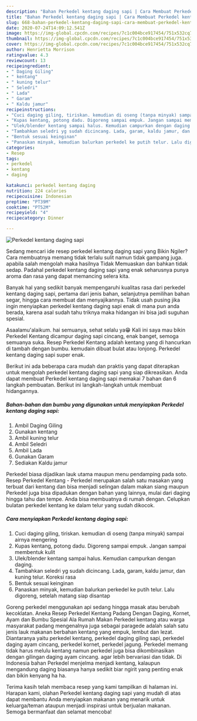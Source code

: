 ```yaml
---
description: "Bahan Perkedel kentang daging sapi | Cara Membuat Perkedel kentang daging sapi Yang Menggugah Selera"
title: "Bahan Perkedel kentang daging sapi | Cara Membuat Perkedel kentang daging sapi Yang Menggugah Selera"
slug: 668-bahan-perkedel-kentang-daging-sapi-cara-membuat-perkedel-kentang-daging-sapi-yang-menggugah-selera
date: 2020-07-24T14:09:12.541Z
image: https://img-global.cpcdn.com/recipes/7c1c004bce917454/751x532cq70/perkedel-kentang-daging-sapi-foto-resep-utama.jpg
thumbnail: https://img-global.cpcdn.com/recipes/7c1c004bce917454/751x532cq70/perkedel-kentang-daging-sapi-foto-resep-utama.jpg
cover: https://img-global.cpcdn.com/recipes/7c1c004bce917454/751x532cq70/perkedel-kentang-daging-sapi-foto-resep-utama.jpg
author: Henrietta Morrison
ratingvalue: 4.3
reviewcount: 13
recipeingredient:
- " Daging Giling"
- " kentang"
- " kuning telur"
- " Seledri"
- " Lada"
- " Garam"
- " Kaldu jamur"
recipeinstructions:
- "Cuci daging giling, tiriskan. kemudian di oseng (tanpa minyak) sampai airnya mengering"
- "Kupas kentang, potong dadu. Digoreng sampai empuk. Jangan sampai membentuk kulit"
- "Ulek/blender kentang sampai halus. Kemudian campurkan dengan daging."
- "Tambahkan seledri yg sudah dicincang. Lada, garam, kaldu jamur, dan kuning telur. Koreksi rasa"
- "Bentuk sesuai keinginan"
- "Panaskan minyak, kemudian balurkan perkedel ke putih telur. Lalu digoreng, setelah matang siap disantap"
categories:
- Resep
tags:
- perkedel
- kentang
- daging

katakunci: perkedel kentang daging 
nutrition: 224 calories
recipecuisine: Indonesian
preptime: "PT39M"
cooktime: "PT52M"
recipeyield: "4"
recipecategory: Dinner

---
```



![Perkedel kentang daging sapi](https://img-global.cpcdn.com/recipes/7c1c004bce917454/751x532cq70/perkedel-kentang-daging-sapi-foto-resep-utama.jpg)

Sedang mencari ide resep perkedel kentang daging sapi yang Bikin Ngiler? Cara membuatnya memang tidak terlalu sulit namun tidak gampang juga. apabila salah mengolah maka hasilnya Tidak Memuaskan dan bahkan tidak sedap. Padahal perkedel kentang daging sapi yang enak seharusnya punya aroma dan rasa yang dapat memancing selera kita.

Banyak hal yang sedikit banyak mempengaruhi kualitas rasa dari perkedel kentang daging sapi, pertama dari jenis bahan, selanjutnya pemilihan bahan segar, hingga cara membuat dan menyajikannya. Tidak usah pusing jika ingin menyiapkan perkedel kentang daging sapi enak di mana pun anda berada, karena asal sudah tahu triknya maka hidangan ini bisa jadi suguhan spesial.

Asaalamu&#39;alaikum. hai semuanya, sehat selalu ya😁 Kali ini saya mau bikin Perkedel Kentang dicampur daging sapi cincang, enak banget, semoga semuanya suka. Resep Perkedel Kentang adalah kentang yang di hancurkan di tambah dengan bumbu. kemudain dibuat bulat atau lonjong. Perkedel kentang daging sapi super enak.


Berikut ini ada beberapa cara mudah dan praktis yang dapat diterapkan untuk mengolah perkedel kentang daging sapi yang siap dikreasikan. Anda dapat membuat Perkedel kentang daging sapi memakai 7 bahan dan 6 langkah pembuatan. Berikut ini langkah-langkah untuk membuat hidangannya.

<!--inarticleads1-->

##### Bahan-bahan dan bumbu yang digunakan untuk menyiapkan Perkedel kentang daging sapi:

1. Ambil  Daging Giling
1. Gunakan  kentang
1. Ambil  kuning telur
1. Ambil  Seledri
1. Ambil  Lada
1. Gunakan  Garam
1. Sediakan  Kaldu jamur


Perkedel biasa dijadikan lauk utama maupun menu pendamping pada soto. Resep Perkedel Kentang - Perkedel merupakan salah satu masakan yang terbuat dari kentang dan bisa menjadi selingan dalam makan siang maupun Perkedel juga bisa dipadukan dengan bahan yang lainnya, mulai dari daging hingga tahu dan tempe. Anda bisa membuatnya di rumah dengan. Celupkan bulatan perkedel kentang ke dalam telur yang sudah dikocok. 

<!--inarticleads2-->

##### Cara menyiapkan Perkedel kentang daging sapi:

1. Cuci daging giling, tiriskan. kemudian di oseng (tanpa minyak) sampai airnya mengering
1. Kupas kentang, potong dadu. Digoreng sampai empuk. Jangan sampai membentuk kulit
1. Ulek/blender kentang sampai halus. Kemudian campurkan dengan daging.
1. Tambahkan seledri yg sudah dicincang. Lada, garam, kaldu jamur, dan kuning telur. Koreksi rasa
1. Bentuk sesuai keinginan
1. Panaskan minyak, kemudian balurkan perkedel ke putih telur. Lalu digoreng, setelah matang siap disantap


Goreng perkedel menggunakan api sedang hingga masak atau berubah kecoklatan. Aneka Resep Perkedel Kentang Padang Dengan Daging, Kornet, Ayam dan Bumbu Spesial Ala Rumah Makan Perkedel kentang atau warga masyarakat padang mengenalnya juga sebagai paragede adalah salah satu jenis lauk makanan berbahan kentang yang empuk, lembut dan lezat. Diantaranya yaitu perkedel kentang, perkedel daging giling sapi, perkedel daging ayam cincang, perkedel kornet, perkedel jagung. Perkedel memang tidak harus melulu kentang namun perkedel juga bisa dikombinasikan dengan gilingan daging ayam cincang. agar lebih bervariasi dan tidak. Di Indonesia bahan Perkedel menjelma menjadi kentang, kalaupun mengandung daging biasanya hanya sedikit biar ngirit yang penting enak dan bikin kenyang ha ha. 

Terima kasih telah membaca resep yang kami tampilkan di halaman ini. Harapan kami, olahan Perkedel kentang daging sapi yang mudah di atas dapat membantu Anda menyiapkan makanan yang menarik untuk keluarga/teman ataupun menjadi inspirasi untuk berjualan makanan. Semoga bermanfaat dan selamat mencoba!
